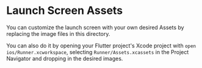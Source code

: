 # Launch Screen Assets

You can customize the launch screen with your own desired Assets by replacing the image files in this directory.

You can also do it by opening your Flutter project's Xcode project with `open ios/Runner.xcworkspace`, selecting `Runner/Assets.xcassets` in the Project Navigator and dropping in the desired images.